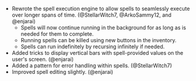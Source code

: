 - Rewrote the spell execution engine to allow spells to seamlessly execute over longer spans of time. (@StellarWitch7, @ArkoSammy12, and @enjarai)
  - Spells will now continue running in the background for as long as is needed for them to complete.
  - Running spells can be killed using new buttons in the inventory.
  - Spells can run indefinitely by recursing infinitely if needed.
- Added tricks to display vertical bars with spell-provided values on the user's screen. (@enjarai)
- Added a pattern for error handling within spells. (@StellarWitch7)
- Improved spell editing slightly. (@enjarai)